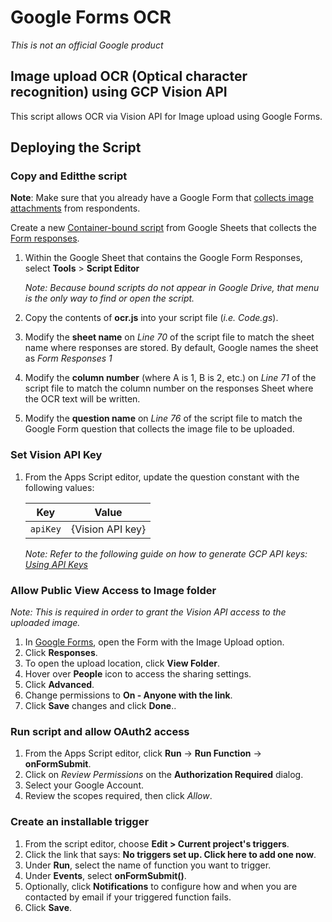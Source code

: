 # Google Forms OCR

_This is not an official Google product_

## Image upload OCR (Optical character recognition) using GCP Vision API

This script allows OCR via Vision API for Image upload using Google Forms.

## Deploying the Script

### Copy and Editthe script

**Note**: Make sure that you already have a Google Form that [collects image attachments](https://support.google.com/a/users/answer/9308632?hl=en) from respondents.

Create a new [Container-bound script](https://developers.google.com/apps-script/guides/bound) from Google Sheets that collects the [Form responses](https://support.google.com/docs/answer/139706?hl=en#spreadsheet).

1.  Within the Google Sheet that contains the Google Form Responses, select **Tools** > **Script Editor**

    _Note: Because bound scripts do not appear in Google Drive, that menu is the only way to find or open the script._

1.  Copy the contents of **ocr.js** into your script file (_i.e. Code.gs_).
1.  Modify the **sheet name** on _Line 70_ of the script file to match the sheet name where responses are stored. By default, Google names the sheet as _Form Responses 1_
1.  Modify the **column number** (where A is 1, B is 2, etc.) on _Line 71_ of the script file to match the column number on the responses Sheet where the OCR text will be written.
1.  Modify the **question name** on _Line 76_ of the script file to match the Google Form question that collects the image file to be uploaded.

### Set Vision API Key

1.  From the Apps Script editor, update the question constant with the following values:

    | Key      | Value            |
    | -------- | ---------------- |
    | `apiKey` | {Vision API key} |

    _Note: Refer to the following guide on how to generate GCP API keys: [Using API Keys](https://cloud.google.com/docs/authentication/api-keys?hl=en)_

### Allow Public View Access to Image folder

_Note: This is required in order to grant the Vision API access to the uploaded image._

1.  In [Google Forms](https://forms.google.com/), open the Form with the Image Upload option.
1.  Click **Responses**.
1.  To open the upload location, click **View Folder**.
1.  Hover over **People** icon to access the sharing settings.
1.  Click **Advanced**.
1.  Change permissions to **On - Anyone with the link**.
1.  Click **Save** changes and click **Done**..

### Run script and allow OAuth2 access

1.  From the Apps Script editor, click **Run** ->
    **Run Function** -> **onFormSubmit**.
1.  Click on _Review Permissions_ on the **Authorization Required** dialog.
1.  Select your Google Account.
1.  Review the scopes required, then click _Allow_.

### Create an installable trigger

1. From the script editor, choose **Edit > Current project's triggers**.
1. Click the link that says: **No triggers set up. Click here to add one now**.
1. Under **Run**, select the name of function you want to trigger.
1. Under **Events**, select **onFormSubmit()**.
1. Optionally, click **Notifications** to configure how and when you are contacted by email if your triggered function fails.
1. Click **Save**.
